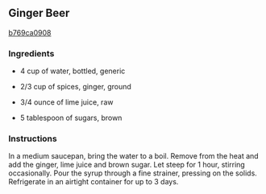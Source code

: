 ## Ginger Beer

[b769ca0908](http://www.foodandwine.com/recipes/ginger-beer-cocktails-2008)

### Ingredients

 - 4 cup of water, bottled, generic

 - 2/3 cup of spices, ginger, ground

 - 3/4 ounce of lime juice, raw

 - 5 tablespoon of sugars, brown

### Instructions

In a medium saucepan, bring the water to a boil. Remove from the heat and add the ginger, lime juice and brown sugar. Let steep for 1 hour, stirring occasionally. Pour the syrup through a fine strainer, pressing on the solids. Refrigerate in an airtight container for up to 3 days.